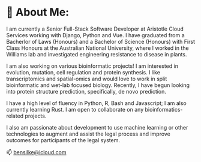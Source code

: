 <!--
**ben-silke/ben-silke** is a ✨ _special_ ✨ repository because its `README.md` (this file) appears on your GitHub profile.

Here are some ideas to get you started:

- 🔭 I’m currently working on ...
- 🌱 I’m currently learning ...
- 👯 I’m looking to collaborate on ...
- 🤔 I’m looking for help with ...
- 💬 Ask me about ...
- 📫 How to reach me: ...
- 😄 Pronouns: ...
- ⚡ Fun fact: ...
-->


# 🔭 About Me:
I am currently a Senior Full-Stack Software Developer at Aristotle Cloud Services working with Django, Python and Vue.
I have graduated from a Bacherlor of Laws (Honours) and a Bachelor of Science (Honours) with First Class Honours at the Australian National University, where I worked in the Williams lab and investigated engineering resistance to disease in plants.

I am also working on various bioinformatic projects! I am interested in evolution, mutation, cell regulation and protein synthesis.
I like transcriptomics and spatial-omics and would love to work in split bioinformatic and wet-lab focused biology.
Recently, I have begun looking into protein structure prediction, specifically, de novo prediction.

I have a high level of fluency in Python, R, Bash and Javascript; I am also currently learning Rust.
I am open to collaborate on any bioinformatics-related projects.

I also am passionate about development to use machine learning or other technologies to augment and assist the legal process and improve outcomes for participants of the legal system.

📫 bensilke@icloud.com
